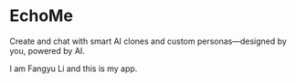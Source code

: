 # EchoMe
Create and chat with smart AI clones and custom personas—designed by you, powered by AI.

I am Fangyu Li and this is my app.
